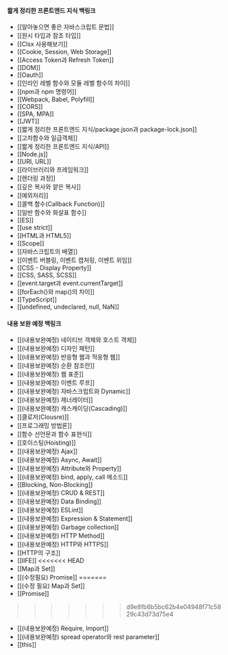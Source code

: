 
#### 짧게 정리한 프론트엔드 지식 백링크

- [[알아놓으면 좋은 자바스크립트 문법]]
- [[원시 타입과 참조 타입]]
- [[Clsx 사용해보기]]
- [[Cookie, Session, Web Storage]]
- [[Access Token과 Refresh Token]]
- [[DOM]]
- [[Oauth]]
- [[인라인 레벨 함수와 모듈 레벨 함수의 차이]]
- [[npm과 npm 명령어]]
- [[Webpack, Babel, Polyfill]]
- [[CORS]]
- [[SPA, MPA]]
- [[JWT]]
- [[짧게 정리한 프론트엔드 지식/package.json과 package-lock.json]]
- [[고차함수와 일급객체]]
- [[짧게 정리한 프론트엔드 지식/API]]
- [[Node.js]]
- [[URI, URL]]
- [[라이브러리와 프레임워크]]
- [[렌더링 과정]]
- [[깊은 복사와 얕은 복사]]
- [[예외처리]]
- [[콜백 함수(Callback Function)]]
- [[일반 함수와 화살표 함수]]
- [[ES]]
- [[use strict]]
- [[HTML과 HTML5]]
- [[Scope]]
- [[자바스크립트의 배열]]
- [[이벤트 버블링, 이벤트 캡처링, 이벤트 위임]]
- [[CSS - Display Property]]
- [[CSS, SASS, SCSS]]
- [[event.target과 event.currentTarget]]
- [[forEach()와 map()의 차이]]
- [[TypeScript]]
- [[undefined, undeclared, null, NaN]]




#### 내용 보완 예정 백링크

- [[(내용보완예정) 네이티브 객체와 호스트 객체]]
- [[(내용보완예정) 디자인 패턴]]
- [[(내용보완예정) 반응형 웹과 적응형 웹]]
- [[(내용보완예정) 순환 참조란]]
- [[(내용보완예정) 웹 표준]]
- [[(내용보완예정) 이벤트 루프]]
- [[(내용보완예정) 자바스크립트와 Dynamic]]
- [[(내용보완예정) 제너레이터]]
- [[(내용보완예정) 캐스캐이딩(Cascading)]]
- [[클로저(Clousre)]]
- [[프로그래밍 방법론]]
- [[함수 선언문과 함수 표현식]]
- [[호이스팅(Hoisting)]]
- [[(내용보완예정) Ajax]]
- [[(내용보완예정) Async, Await]]
- [[(내용보완예정) Attribute와 Property]]
- [[(내용보완예정) bind, apply, call 메소드]]
- [[Blocking, Non-Blocking]]
- [[(내용보완예정) CRUD & REST]]
- [[(내용보완예정) Data Binding]]
- [[(내용보완예정) ESLint]]
- [[(내용보완예정) Expression & Statement]]
- [[(내용보완예정) Garbage collection]]
- [[(내용보완예정) HTTP Method]]
- [[(내용보완예정) HTTP와 HTTPS]]
- [[HTTP의 구조]]
- [[IIFE]]
<<<<<<< HEAD
- [[Map과 Set]]
- [[(수정필요) Promise]]
=======
- [[(수정 필요) Map과 Set]]
- [[Promise]]
>>>>>>> d9e8fb6b5bc62b4e04948f71c5829c43d73d75e4
- [[(내용보완예정) Require, Import]]
- [[(내용보완예정) spread operator와 rest parameter]]
- [[this]]

